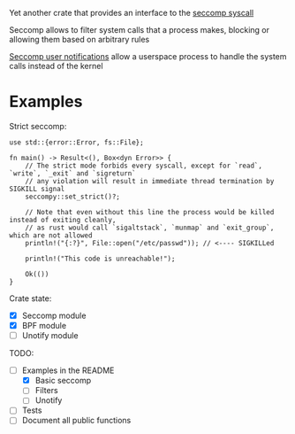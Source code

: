 Yet another crate that provides an interface to the
[seccomp syscall](https://manpages.debian.org/testing/manpages-dev/seccomp.2.en.html)

Seccomp allows to filter system calls that a process makes, blocking or allowing
them based on arbitrary rules

[Seccomp user notifications](https://manpages.debian.org/testing/manpages-dev/seccomp_unotify.2.en.html)
allow a userspace process to handle the system calls instead of the kernel

# Examples

Strict seccomp:

```no_run
use std::{error::Error, fs::File};

fn main() -> Result<(), Box<dyn Error>> {
    // The strict mode forbids every syscall, except for `read`, `write`, `_exit` and `sigreturn`
    // any violation will result in immediate thread termination by SIGKILL signal
    seccompy::set_strict()?;

    // Note that even without this line the process would be killed instead of exiting cleanly,
    // as rust would call `sigaltstack`, `munmap` and `exit_group`, which are not allowed
    println!("{:?}", File::open("/etc/passwd")); // <---- SIGKILLed

    println!("This code is unreachable!");

    Ok(())
}
```

Crate state:

- [x] Seccomp module
- [x] BPF module
- [ ] Unotify module

TODO:

- [ ] Examples in the README
  - [x] Basic seccomp
  - [ ] Filters
  - [ ] Unotify
- [ ] Tests
- [ ] Document all public functions
